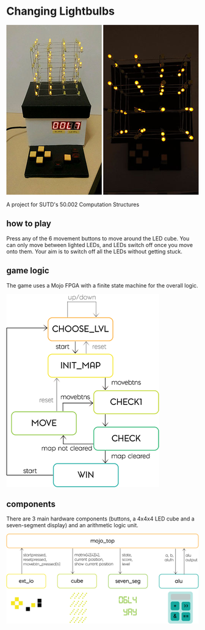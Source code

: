 # Changing Lightbulbs

![Game prototype](images/game%20setup.jpg)
![Top view of game with lights on](images/lights%20topview.jpg)

A project for SUTD's 50.002 Computation Structures

## how to play
Press any of the 6 movement buttons to move around the LED cube. You can only move between lighted LEDs, and LEDs switch off once you move onto them.
Your aim is to switch off all the LEDs without getting stuck.

## game logic
The game uses a Mojo FPGA with a finite state machine for the overall logic.

![Finite state machine diagram](images/fsm%20diagram.png)

## components
There are 3 main hardware components (buttons, a 4x4x4 LED cube and a seven-segment display) and an arithmetic logic unit.

![Components' interactions](images/component%20mods.png)
